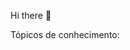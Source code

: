 Hi there 👋

<!--
**marceloferreira1978/marceloferreira1978** is a ✨ _special_ ✨ repository because its `README.md` (this file) appears on your GitHub profile.

Here are some ideas to get you started:

- 🔭 Formado em Ciência da Computação na São Judas, Pós de Administração BD Oracle na FIAP e estudando MBA Analytics/Data Science na FIA /SP
- ⚡ Trabalho atualmente na GFT, alocado no Banco BV no papel de Especialista em Agilidade
- ⚡ Grande experiência como Dev, DBA e nos últimos  15 anos como Gerente de Projetos e Especialista em Agilidade
- ⚡ Sólidos conhecimentos em DB Oracle e SQL Server
- ⚡ Apaixonado por soluções envolvendo Data Science e Machine Learning
- ⚡ Conhecimento básico de R e Tableau
- ⚡ Conhecimento avançado de Power BI e Python
     --> Tópicos de conhecimento:
     
